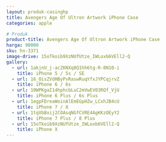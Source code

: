 ```yaml
---
layout: produk-casinghp
title: Avengers Age Of Ultron Artwork iPhone Case
categories: apple

# Produk
product-title: Avengers Age Of Ultron Artwork iPhone Case
harga: 90000
sku: hn-3371
image-drive: 15oTkoib9XzNUfUtze_IWLoxb6VEll2-Q
gallery:
  - url: 1akjnU_j-acZKNXq8Q1hh6tg-R-8N10-i
    title: iPhone 5 / 5s / SE
  - url: 16_OisZVdHByPvRaswRuqYfxJYPCqjrvZ
    title: iPhone 6 / 6s
  - url: 10WPKgaI14hphcbLuC2mVwEV03RQf_VjU
    title: iPhone 6 Plus / 6s Plus
  - url: 1egpFDreaWoinAlEmEGpHZw_LCxhJB4cU
    title: iPhone 7 / 8
  - url: 1tqVbBxij2COAsqNGfCVRE4AgKKzOEyY2
    title: iPhone 7 Plus / 8 Plus
  - url: 15oTkoib9XzNUfUtze_IWLoxb6VEll2-Q
    title: iPhone X
---
```

